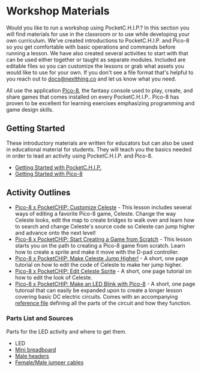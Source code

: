 # Workshop Materials

Would you like to run a workshop using PocketC.H.I.P.? In this section you will find materials for use in the classroom or to use while developing your own curriculum. We've created introductions to PocketC.H.I.P. and Pico-8 so you get comfortable with basic operations and commands before running a lesson. We have also created several activities to start with that can be used either together or taught as separate modules. Included are editable files so you can customize the lessons or grab what assets you would like to use for your own. If you don't see a file format that's helpful to you reach out to docs@nextthing.co and let us know what you need.

All use the application [Pico-8](/pocketchip#pico-8), the fantasy console used to play, create, and share games that comes installed on every PocketC.H.I.P.. Pico-8 has proven to be excellent for learning exercises emphasizing programming and game design skills.



## Getting Started
These introductory materials are written for educators but can also be used in educational material for students. They will teach you the basics needed in order to lead an activity using PocketC.H.I.P. and Pico-8.

* [Getting Started with PocketC.H.I.P.](https://github.com/NextThingCo/PocketCHIP-Education/tree/master/intros)
* [Getting Started with Pico-8](https://github.com/NextThingCo/PocketCHIP-Education/tree/master/intros)

## Activity Outlines

* [Pico-8 x PocketCHIP: Customize Celeste](https://github.com/NextThingCo/PocketCHIP-Education/tree/master/activities/long) - This lesson includes several ways of editing a favorite Pico-8 game, Celeste. Change the way Celeste looks, edit the map to create bridges to walk over and learn how to search and change Celeste's source code so Celeste can jump higher and advance onto the next level!
* [Pico-8 x PocketCHIP: Start Creating a Game from Scratch](https://github.com/NextThingCo/PocketCHIP-Education/tree/master/activities/long) - This lesson starts you on the path to creating a Pico-8 game from scratch. Learn how to create a sprite and make it move with the D-pad controller.
* [Pico-8 x PocketCHIP: Make Celeste Jump Higher!](https://github.com/NextThingCo/PocketCHIP-Education/tree/master/activities/short) - A short, one page tutorial on how to edit the code of Celeste to make her jump higher.
* [Pico-8 x PocketCHIP: Edit Celeste Sprite](https://github.com/NextThingCo/PocketCHIP-Education/tree/master/activities/short) - A short, one page tutorial on how to edit the look of Celeste.
* [Pico-8 x PocketCHIP: Make an LED Blink with Pico-8](https://github.com/NextThingCo/PocketCHIP-Education/tree/master/activities/short) - A short, one page tutoroal that can easily be expanded upon to create a longer lesson covering basic DC electric circuits. Comes with an accompanying [reference file](https://github.com/NextThingCo/PocketCHIP-Education/tree/master/reference) defining all the parts of the circuit and how they function.

### Parts List and Sources
Parts for the LED activity and where to get them.

* LED
* [Mini breadboard](https://www.amazon.com/Gikfun-Solderless-Prototype-Breadboard-Arduino/dp/B0146MGBWI/ref=sr_1_3?ie=UTF8&qid=1506038430&sr=8-3&keywords=tiny+breadboard)
* [Male headers](https://www.amazon.com/OdiySurveil-2-54mm-Straight-Single-Header/dp/B00UVPT5RI/ref=sr_1_3?s=electronics&ie=UTF8&qid=1506038516&sr=1-3&keywords=male+header+pins)
* [Female/Male jumper cables](https://www.amazon.com/Elegoo-120pcs-Multicolored-Breadboard-arduino/dp/B01EV70C78/ref=sr_1_1_sspa?s=electronics&ie=UTF8&qid=1506038573&sr=1-1-spons&keywords=male%2Ffemale+jumper+cables&psc=1)
